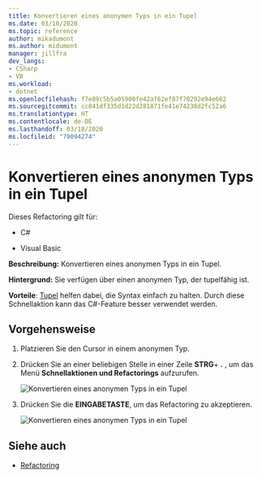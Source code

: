 ```yaml
---
title: Konvertieren eines anonymen Typs in ein Tupel
ms.date: 03/10/2020
ms.topic: reference
author: mikadumont
ms.author: midumont
manager: jillfra
dev_langs:
- CSharp
- VB
ms.workload:
- dotnet
ms.openlocfilehash: f7e89c5b5a05900fe42af62ef87f70292e94e662
ms.sourcegitcommit: cc841df335d1d22d281871fe41e74238d2fc52a6
ms.translationtype: HT
ms.contentlocale: de-DE
ms.lasthandoff: 03/18/2020
ms.locfileid: "79094274"
---
```

# <a name="convert-anonymous-type-to-tuple"></a>Konvertieren eines anonymen Typs in ein Tupel

Dieses Refactoring gilt für:

- C#

- Visual Basic

**Beschreibung:** Konvertieren eines anonymen Typs in ein Tupel.

**Hintergrund:** Sie verfügen über einen anonymen Typ, der tupelfähig ist.

**Vorteile**: [Tupel](/dotnet/csharp/tuples) helfen dabei, die Syntax einfach zu halten. Durch diese Schnellaktion kann das C#-Feature besser verwendet werden.

## <a name="how-to"></a>Vorgehensweise

1. Platzieren Sie den Cursor in einem anonymen Typ.
2. Drücken Sie an einer beliebigen Stelle in einer Zeile **STRG**+ **.** , um das Menü **Schnellaktionen und Refactorings** aufzurufen.

   ![Konvertieren eines anonymen Typs in ein Tupel](media/convert-anon-to-tuple.png)

2. Drücken Sie die **EINGABETASTE**, um das Refactoring zu akzeptieren.

   ![Konvertieren eines anonymen Typs in ein Tupel](media/convert-anon-to-tuple-complete.png)

## <a name="see-also"></a>Siehe auch

- [Refactoring](../refactoring-in-visual-studio.md)
